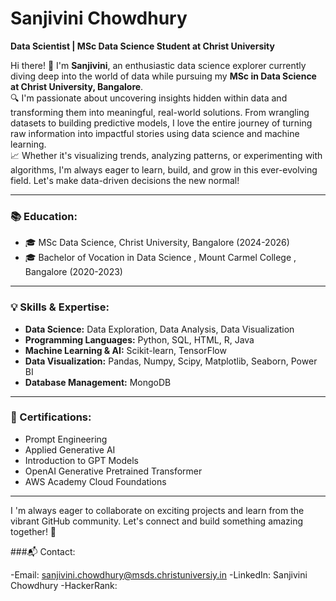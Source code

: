 # Sanjivini Chowdhury 

**Data Scientist | MSc Data Science Student at Christ University**

Hi there! 👋 I'm **Sanjivini**, an enthusiastic data science explorer currently diving deep into the world of data while pursuing my **MSc in Data Science at Christ University, Bangalore**.  
🔍 I'm passionate about uncovering insights hidden within data and transforming them into meaningful, real-world solutions. From wrangling datasets to building predictive models, I love the entire journey of turning raw information into impactful stories using data science and machine learning.  
📈 Whether it's visualizing trends, analyzing patterns, or experimenting with algorithms, I'm always eager to learn, build, and grow in this ever-evolving field. Let's make data-driven decisions the new normal!


---

### 📚 Education:
- 🎓 MSc Data Science, Christ University, Bangalore (2024-2026)
- 🎓 Bachelor of Vocation in Data Science , Mount Carmel College , Bangalore (2020-2023)

---

### 💡 Skills & Expertise:
- **Data Science:** Data Exploration, Data Analysis, Data Visualization  
- **Programming Languages:** Python, SQL, HTML, R, Java  
- **Machine Learning & AI:** Scikit-learn, TensorFlow  
- **Data Visualization:** Pandas, Numpy, Scipy, Matplotlib, Seaborn, Power BI  
- **Database Management:** MongoDB 

---

### 🏅 Certifications:
- Prompt Engineering
- Applied Generative AI 
- Introduction to GPT Models
- OpenAI Generative Pretrained Transformer
- AWS Academy Cloud Foundations

---
I 'm always eager to collaborate on exciting projects and learn from the vibrant GitHub community. Let's connect and build something amazing together! 🌟

###📬 Contact:

-Email: sanjivini.chowdhury@msds.christuniversiy.in
-LinkedIn: Sanjivini Chowdhury
-HackerRank:
